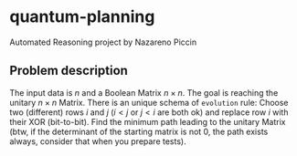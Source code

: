 # quantum-planning
Automated Reasoning project by Nazareno Piccin

## Problem description
The input data is $n$ and a Boolean Matrix $n \times n$. The goal is reaching the unitary $n \times n$ Matrix. There is an unique schema of `evolution` rule: Choose two (different) rows $i$ and $j$ ($i < j$ or $j < i$ are both ok) and replace row $i$ with their XOR (bit-to-bit). Find the minimum path leading to the unitary Matrix (btw, if the determinant of the starting matrix is not 0, the path exists always, consider that when you prepare tests).